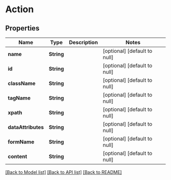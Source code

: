 # Action
## Properties

| Name | Type | Description | Notes |
|------------ | ------------- | ------------- | -------------|
| **name** | **String** |  | [optional] [default to null] |
| **id** | **String** |  | [optional] [default to null] |
| **className** | **String** |  | [optional] [default to null] |
| **tagName** | **String** |  | [optional] [default to null] |
| **xpath** | **String** |  | [optional] [default to null] |
| **dataAttributes** | **String** |  | [optional] [default to null] |
| **formName** | **String** |  | [optional] [default to null] |
| **content** | **String** |  | [optional] [default to null] |

[[Back to Model list]](../README.md#documentation-for-models) [[Back to API list]](../README.md#documentation-for-api-endpoints) [[Back to README]](../README.md)

